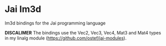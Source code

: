 # Jai Im3d
Im3d bindings for the Jai programming language

**DISCALIMER**
The bindings use the Vec2, Vec3, Vec4, Mat3 and Mat4 types in my linalg module (https://github.com/ostef/jai-modules).
